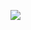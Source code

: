 ![](https://www.plantuml.com/plantuml/png/RL11Qp8n4BtdLmnxyZlae_W3H6lnK5omL8gmU1XtHubcap39sfRI_zviejAb7fQTlFUOz-PDVK0ENQk5FodZaB65HwnF1xQTQUPMMuR0Q7oao0GXcEg0vg09YcSyus83C-UqgZ4eQs2q9cwLGHt1_qVaVmMWXsCKxZyY15y209pbe0mKa4WdUgoshRCcEi1rmzoQm5PhOgXw1HH_cI8HMm633SKJ1joXfrbTa_V9fTc1W8ktxSBDVDoZmm1lYjwpvM9JBc6lD7cHR8QwqZQaap2FMVCjVWNPpChL2ZpncJZvvN7GOldv-hA4Q-GSzl98TLKz1MlSnHZzUY4SoAgn8L2pbPCxVGq5ETmGIpUAEqtBqOE4L5RyfAoSHcMsaxudDmQPwEiH-PV1MsGn9TDqhVu1)
